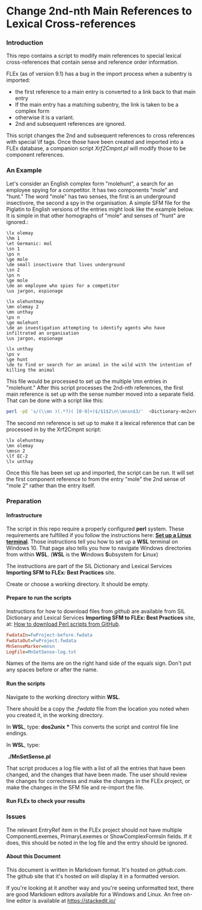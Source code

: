 # Change 2nd-nth Main References to Lexical Cross-references

### Introduction

This repo contains a script to modify main references to special lexical cross-references that contain sense and reference order information.

FLEx (as of version 9.1) has a bug in the import process when a subentry is imported:
 * the first reference to a main entry is converted to a link back to that main entry
 *  If the main entry has a matching subentry, the link is taken to be a complex form
 * otherwise it is a variant.
 * 2nd and subsequent references are ignored.

This script changes the 2nd and subsequent references to cross references with special \lf tags. Once those have been created and imported into a FLEx database, a companion script *Xrf2Cmpnt.pl* will modify those to be component references.

### An Example

Let's consider an English complex form "molehunt", a search for an employee spying for a competitor. It has two components "mole" and "hunt." The word "mole" has two senses, the first is an underground insectivore, the second a spy in the organisation. 
A simple SFM file for the Piglatin to English versions of the entries might look like the example below. It is simple in that other homographs of "mole" and senses of "hunt" are ignored.:

````SFM
\lx olemay
\hm 1
\et Germanic: mol
\sn 1
\ps n
\ge mole
\de small insectivore that lives underground
\sn 2
\ps n
\ge mole
\de an employee who spies for a competitor
\us jargon, espionage

\lx olehuntmay
\mn olemay 2
\mn unthay
\ps n
\ge molehunt
\de an investigation attempting to identify agents who have infiltrated an organisation
\us jargon, espionage

\lx unthay
\ps v
\ge hunt
\de to find or search for an animal in the wild with the intention of killing the animal
````
This file would be processed to set up the multiple \mn entries in "molehunt."
After this script processes the 2nd-nth references, the first main reference is set up with the sense number moved into a separate field.
That can be done with a script like this:
````bash
perl -pE 's/(\\mn )(.*?)( [0-9]+)$/$1$2\n\\mnsn$3/'  <Dictionary-mn2xref.sfm >KisardicMDF-$buildversion-promo-spec-mn2xref-addmnsn.db
````
The second mn reference is set up to make it a lexical reference that can be processed in by the Xrf2Cmpnt script:
````SFM
\lx olehuntmay
\mn olemay
\mnsn 2
\lf EC-2
\lv unthay
````
Once this file has been set up and imported, the script can be run. It will set the first component reference to from the entry "mole" the 2nd sense of "mole 2" rather than the entry itself.
### Preparation
#### Infrastructure
The script in this repo require a properly configured **perl** system. These requirements are fulfilled if you follow the instructions here: [**Set up a Linux terminal**](https://sites.google.com/sil.org/importing-sfm-to-flex/workflow/i-set-up-infrastructure/b-set-up-a-linux-terminal).  Those instructions tell you how to set up a **WSL** terminal on Windows 10. That page also tells you how to navigate Windows directories from within **WSL**. (**WSL** is the **W**indows **S**ubsystem for **L**inux)

The instructions are part of the SIL Dictionary and Lexical Services **Importing SFM to FLEx: Best Practices** site.

Create or choose a working directory. It should be empty.
#### Prepare to run the scripts

Instructions for how to download files from *github* are available from SIL Dictionary and Lexical Services **Importing SFM to FLEx: Best Practices** site, at: [How to download Perl scripts from GitHub](https://sites.google.com/sil.org/importing-sfm-to-flex/workflow/i-set-up-infrastructure/c-how-to-download-perl-scripts-from-github).

````ini
FwdataIn=FwProject-before.fwdata
FwdataOut=FwProject.fwdata
MnSenseMarker=mnsn
LogFile=MnSetSense-log.txt
````
Names of the items are on the right hand side of the equals sign. Don't put any spaces before or after the name.

#### Run the scripts

Navigate to the working directory within **WSL**.

There should be a copy the *.fwdata* file from the location you noted when you created it, in the working directory.

In **WSL**, type:
	**dos2unix** **\***
This converts the script and control file line endings.

In **WSL**, type:

​	**./MnSetSense.pl** 

That script produces a log file with a list of all the entries that have been changed, and the changes that have been made. The user should review the changes for correctness and make the changes in the FLEx project, or make the changes in the SFM file and re-import the file.

#### Run FLEx to check your results


### Issues
The relevant EntryRef item in the FLEx project should not have multiple ComponentLexemes, PrimaryLexemes or ShowComplexFormsIn fields.
If it does, this should be noted in the log file and the entry should be ignored.

#### About this Document

This document is written in Markdown format. It's hosted on *github.com*. The github site that it's hosted on will display it in a formatted version.

If you're looking at it another way and you're seeing unformatted text, there are good Markdown editors available for a Windows and Linux. An free on-line editor is available at https://stackedit.io/ 
